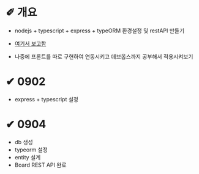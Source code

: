 # &#10000; 개요

* nodejs + typescript + express + typeORM 환경설정 및 restAPI 만들기

* [여기서 보고함](https://eastflag.co.kr/fullstack/rest-with-nodejs/)

* 나중에 프론트를 따로 구현하여 연동시키고 데브옵스까지 공부해서 적용시켜보기

# &#10004; 0902
* express + typescript 설정

# &#10004; 0904
* db 생성
* typeorm 설정
* entity 설계
* Board REST API 완료